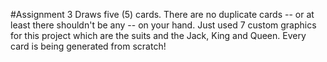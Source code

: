 #Assignment 3
Draws five (5) cards. There are no duplicate cards -- or at least there shouldn't be any -- on your hand. Just used 7 custom graphics for this project which are the suits and the Jack, King and Queen. Every card is being generated from scratch! 
